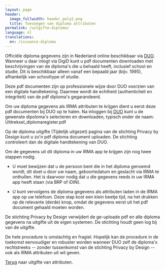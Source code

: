 ```yaml
---
layout: page
header:
  image_fullwidth: header_poly2.png
  title: Toevoegen van diploma attributen
permalink: /uitgifte-diploma/
language: nl
translations:
  en: /issuance-diploma
---
```


Officiële diploma gegevens zijn in Nederland online beschikbaar via
[DUO](https://duo.nl/particulier/diplomas/mijn-diplomas.jsp). Wanneer
u daar inlogt via DigiD kunt u pdf documenten downloaden met
beschrijvingen van de diploma's die u behaald heeft, inclusief school
en studie. Dit is beschikbaar alleen vanaf een bepaald jaar
(bijv. 1995), afhankelijk van schooltype of studie.

Deze pdf documenten zijn op professionele wijze door DUO voorzien van
een digitale handtekening. Daarmee wordt de echtheid (authenticiteit
en integriteit) van de pdf diploma's gegarandeerd.

Om uw diploma gegevens als IRMA attributen te krijgen dient u eerst
deze pdf documenten bij DUO op te halen. Na inloggen bij
[DUO](https://duo.nl/particulier/diplomas/mijn-diplomas.jsp) kunt u de
gewenste dipoloma's selecteren en downloaden, typisch onder de naam:
Uittreksel_diplomaregister.pdf

Op de diploma uitgifte (Tijdelijk uitgezet) pagina van de stichting
Privacy by Design kunt u zo'n pdf diploma document uploaden. De
stichting controleert dan de digitale handtekening van DUO.

Om de gegevens uit dit diploma in uw IRMA app te krijgen zijn
nog twee stappen nodig.

  * U moet bewijzen dat u de persoon bent die in het diploma genoemd
    wordt; dit doet u door uw naam, geboortedatum en geslacht via IRMA
    te onthullen. Het is daarvoor nodig dat u die gegevens reeds in uw
    IRMA app heeft staan (via BRP of iDIN).

  * U kunt vervolgens de diploma gegevens als attributen laden in de
    IRMA app op uw telefoon. Deze stap kost een klein beetje tijd, na
    het drukken op de relevante (derde) knop, omdat de gegevens eerst
    uit het pdf document gehaald moeten worden.

De stichting Privacy by Design verwijdert de ge-uploade pdf en alle
diploma gegevens na uitgifte uit de eigen systemen. De stichting houdt
geen log bij van de uitgifte.

De hele procedure is omslachtig en fragiel. Hopelijk kan de procedure
in de toekomst eenvoudiger en robuster worden wanneer DUO zelf de
diploma's rechtstreeks -- zonder tussenkomst van de stichting Privacy
by Design -- ook als IRMA attributen uit wil geven.

[Terug](/uitgifte) naar uitgifte van attributen.

